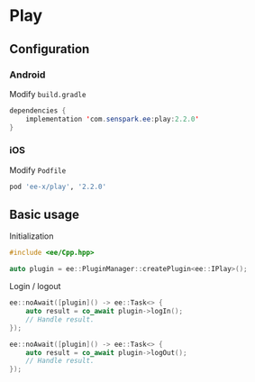 # Play
## Configuration
### Android
Modify `build.gradle`
```java
dependencies {
    implementation 'com.senspark.ee:play:2.2.0'
}
```

### iOS
Modify `Podfile`
```ruby
pod 'ee-x/play', '2.2.0'
```

## Basic usage
Initialization
```cpp
#include <ee/Cpp.hpp>

auto plugin = ee::PluginManager::createPlugin<ee::IPlay>();
```

Login / logout
```cpp
ee::noAwait([plugin]() -> ee::Task<> {
    auto result = co_await plugin->logIn();
    // Handle result.
});

ee::noAwait([plugin]() -> ee::Task<> {
    auto result = co_await plugin->logOut();
    // Handle result.
});
```